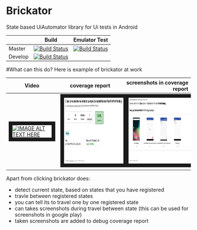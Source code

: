 # Brickator
State based UiAutomator library for Ui tests in Android

|   |  Build |  Emulator Test |
|---|---|---|
|Master   | [![Build Status](https://travis-ci.org/Adam-Fresko/brickator.svg?branch=master)](https://travis-ci.org/Adam-Fresko/brickator)  | [![Build Status](https://travis-ci.org/Adam-Fresko/brickator.svg?branch=master-tests-emulator)](https://travis-ci.org/Adam-Fresko/brickator)  |
|Develop   | [![Build Status](https://travis-ci.org/Adam-Fresko/brickator.svg?branch=develop)](https://travis-ci.org/Adam-Fresko/brickator)  |   |

#What can this do?
Here is example of brickator at work <br>


| Video  |    coverage report      | screenshots in coverage report |
|----------|:-------------:|------:|
| <a href="http://www.youtube.com/watch?feature=player_embedded&v=iPbzTZrDuDE&feature=youtu.be" target="_blank"><img src="http://img.youtube.com/vi/iPbzTZrDuDE/0.jpg" alt="IMAGE ALT TEXT HERE" width="240" height="180" border="10" /></a> | <img src="https://github.com/Adam-Fresko/brickator/blob/develop/brickator-sample/src/main/res/drawable/ss_1.png?raw=true" alt="IMAGE ALT TEXT HERE" width="240" height="180" border="10" /> | <img src="https://github.com/Adam-Fresko/brickator/blob/develop/brickator-sample/src/main/res/drawable/ss_2.png?raw=true" alt="IMAGE ALT TEXT HERE" width="240" height="180" border="10" /> |





Apart from clicking brickator does:
- detect current state, based on states that you have registered
- travle between registered states
- you can tell its to travel one by one registered state
- can takes screenshots during travel between state (this can be used for screenshots in google play)
- taken screenshots are added to debug coverage report






